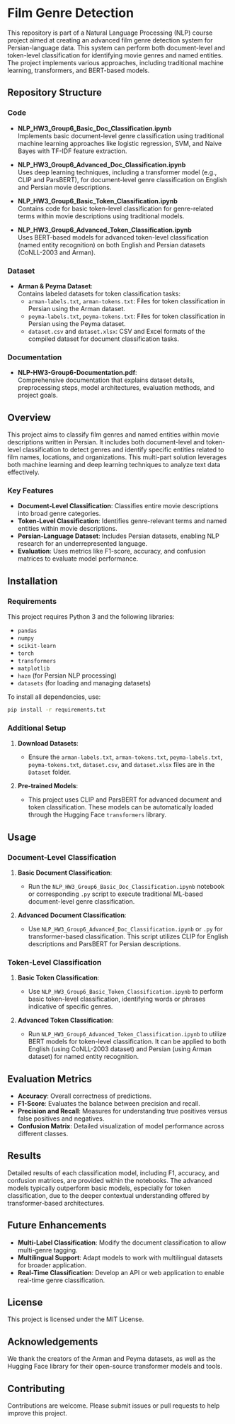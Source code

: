 # Film Genre Detection

This repository is part of a Natural Language Processing (NLP) course project aimed at creating an advanced film genre detection system for Persian-language data. This system can perform both document-level and token-level classification for identifying movie genres and named entities. The project implements various approaches, including traditional machine learning, transformers, and BERT-based models.

## Repository Structure

### Code

- **NLP_HW3_Group6_Basic_Doc_Classification.ipynb**  
  Implements basic document-level genre classification using traditional machine learning approaches like logistic regression, SVM, and Naive Bayes with TF-IDF feature extraction.

- **NLP_HW3_Group6_Advanced_Doc_Classification.ipynb**  
  Uses deep learning techniques, including a transformer model (e.g., CLIP and ParsBERT), for document-level genre classification on English and Persian movie descriptions.

- **NLP_HW3_Group6_Basic_Token_Classification.ipynb**  
  Contains code for basic token-level classification for genre-related terms within movie descriptions using traditional models.

- **NLP_HW3_Group6_Advanced_Token_Classification.ipynb**  
  Uses BERT-based models for advanced token-level classification (named entity recognition) on both English and Persian datasets (CoNLL-2003 and Arman).

### Dataset

- **Arman & Peyma Dataset**:  
  Contains labeled datasets for token classification tasks:
  - `arman-labels.txt`, `arman-tokens.txt`: Files for token classification in Persian using the Arman dataset.
  - `peyma-labels.txt`, `peyma-tokens.txt`: Files for token classification in Persian using the Peyma dataset.
  - `dataset.csv` and `dataset.xlsx`: CSV and Excel formats of the compiled dataset for document classification tasks.

### Documentation

- **NLP-HW3-Group6-Documentation.pdf**:  
  Comprehensive documentation that explains dataset details, preprocessing steps, model architectures, evaluation methods, and project goals.

## Overview

This project aims to classify film genres and named entities within movie descriptions written in Persian. It includes both document-level and token-level classification to detect genres and identify specific entities related to film names, locations, and organizations. This multi-part solution leverages both machine learning and deep learning techniques to analyze text data effectively.

### Key Features

- **Document-Level Classification**: Classifies entire movie descriptions into broad genre categories.
- **Token-Level Classification**: Identifies genre-relevant terms and named entities within movie descriptions.
- **Persian-Language Dataset**: Includes Persian datasets, enabling NLP research for an underrepresented language.
- **Evaluation**: Uses metrics like F1-score, accuracy, and confusion matrices to evaluate model performance.

## Installation

### Requirements

This project requires Python 3 and the following libraries:

- `pandas`
- `numpy`
- `scikit-learn`
- `torch`
- `transformers`
- `matplotlib`
- `hazm` (for Persian NLP processing)
- `datasets` (for loading and managing datasets)

To install all dependencies, use:

```bash
pip install -r requirements.txt
```

### Additional Setup

1. **Download Datasets**:
   - Ensure the `arman-labels.txt`, `arman-tokens.txt`, `peyma-labels.txt`, `peyma-tokens.txt`, `dataset.csv`, and `dataset.xlsx` files are in the `Dataset` folder.
   
2. **Pre-trained Models**:
   - This project uses CLIP and ParsBERT for advanced document and token classification. These models can be automatically loaded through the Hugging Face `transformers` library.

## Usage

### Document-Level Classification

1. **Basic Document Classification**:
   - Run the `NLP_HW3_Group6_Basic_Doc_Classification.ipynb` notebook or corresponding `.py` script to execute traditional ML-based document-level genre classification.
   
2. **Advanced Document Classification**:
   - Use `NLP_HW3_Group6_Advanced_Doc_Classification.ipynb` or `.py` for transformer-based classification. This script utilizes CLIP for English descriptions and ParsBERT for Persian descriptions.

### Token-Level Classification

1. **Basic Token Classification**:
   - Use `NLP_HW3_Group6_Basic_Token_Classification.ipynb` to perform basic token-level classification, identifying words or phrases indicative of specific genres.

2. **Advanced Token Classification**:
   - Run `NLP_HW3_Group6_Advanced_Token_Classification.ipynb` to utilize BERT models for token-level classification. It can be applied to both English (using CoNLL-2003 dataset) and Persian (using Arman dataset) for named entity recognition.

## Evaluation Metrics

- **Accuracy**: Overall correctness of predictions.
- **F1-Score**: Evaluates the balance between precision and recall.
- **Precision and Recall**: Measures for understanding true positives versus false positives and negatives.
- **Confusion Matrix**: Detailed visualization of model performance across different classes.

## Results

Detailed results of each classification model, including F1, accuracy, and confusion matrices, are provided within the notebooks. The advanced models typically outperform basic models, especially for token classification, due to the deeper contextual understanding offered by transformer-based architectures.

## Future Enhancements

- **Multi-Label Classification**: Modify the document classification to allow multi-genre tagging.
- **Multilingual Support**: Adapt models to work with multilingual datasets for broader application.
- **Real-Time Classification**: Develop an API or web application to enable real-time genre classification.

## License

This project is licensed under the MIT License.

## Acknowledgements

We thank the creators of the Arman and Peyma datasets, as well as the Hugging Face library for their open-source transformer models and tools.

## Contributing

Contributions are welcome. Please submit issues or pull requests to help improve this project.